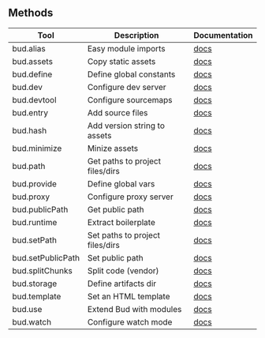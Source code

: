 ## Methods

| Tool              | Description                     | Documentation                   |
| ----------------- | ------------------------------- | ------------------------------- |
| bud.alias         | Easy module imports             | [docs](docs:config/alias)       |
| bud.assets        | Copy static assets              | [docs](docs:config/assets)      |
| bud.define        | Define global constants         | [docs](docs:config/define)      |
| bud.dev           | Configure dev server            | [docs](docs:config/dev)         |
| bud.devtool       | Configure sourcemaps            | [docs](docs:config/devtool)     |
| bud.entry         | Add source files                | [docs](docs:config/entry)       |
| bud.hash          | Add version string to assets    | [docs](docs:config/hash)        |
| bud.minimize      | Minize assets                   | [docs](docs:config/minimize)    |
| bud.path          | Get paths to project files/dirs | [docs](docs:config/path)        |
| bud.provide       | Define global vars              | [docs](docs:config/provide)     |
| bud.proxy         | Configure proxy server          | [docs](docs:config/proxy)       |
| bud.publicPath    | Get public path                 | [docs](docs:config/publicPath)  |
| bud.runtime       | Extract boilerplate             | [docs](docs:config/runtime)     |
| bud.setPath       | Set paths to project files/dirs | [docs](docs:config/setPath)     |
| bud.setPublicPath | Set public path               | [docs](docs:config/setPublicPath) |
| bud.splitChunks   | Split code (vendor)             | [docs](docs:config/vendor)      |
| bud.storage       | Define artifacts dir            | [docs](docs:config/storage)     |
| bud.template      | Set an HTML template            | [docs](docs:config/template)    |
| bud.use           | Extend Bud with modules         | [docs](docs:config/use)         |
| bud.watch         | Configure watch mode            | [docs](docs:config/watch)       |
